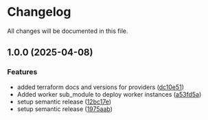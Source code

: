 # Changelog

All changes will be documented in this file.

## 1.0.0 (2025-04-08)


### Features

* added terraform docs and versions for providers ([dc10e51](https://github.com/morganchorlton3/terraform_aws_distributed_loadtest/commit/dc10e510436f532d9e2f1c204352637daa283a31))
* Added worker sub_module to deploy worker instances ([a53fd5a](https://github.com/morganchorlton3/terraform_aws_distributed_loadtest/commit/a53fd5a2d0c03002b98d0f507f0c503cf7f3d7cc))
* setup semantic release ([12bc17e](https://github.com/morganchorlton3/terraform_aws_distributed_loadtest/commit/12bc17e9ea39a6128ac7493794f3be955b635de8))
* setup semantic release ([1975aab](https://github.com/morganchorlton3/terraform_aws_distributed_loadtest/commit/1975aabc74cc797e614d37e3af9da768f5a06093))
